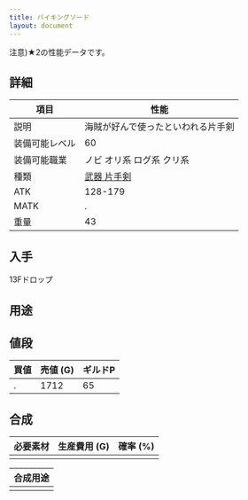 ```yaml
---
title: バイキングソード
layout: document
---
```

注意)★2の性能データです。
## 詳細


|項目|性能|
|---|---|
|説明|海賊が好んで使ったといわれる片手剣|
|装備可能レベル|60|
|装備可能職業|ノビ オリ系 ログ系 クリ系|
|種類|[武器 片手剣](武器(片手剣))|
|ATK|128-179|
|MATK|.|
|重量|43|

## 入手

13Fドロップ

## 用途


## 値段


|買値|売値 (G)|ギルドP|
|---|---|---|
|.|1712|65|
	

## 合成


|必要素材|生産費用 (G)|確率 (%)|
|---|---|---|
||||


|合成用途|
|---|
||